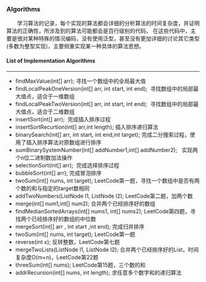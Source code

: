 ### **Algorithms**
　　学习算法的记录，每个实现的算法都会详细的分析算法的时间复杂度，并证明算法的正确性，所涉及到的算法可能都会是百行级别的代码，
在这些代码中，主要是很对某种特殊的情况编码，没有使用泛型，甚至没有更加详细的讨论其它类型(多数为整型实现)，主要侧重实现某一种具体的算法思想。

#### **List of Implementation Algorithms**
***

* findMaxValue(int[] arr); 寻找一个数组中的全局最大值
* findLocalPeakOneVersion(int[] arr, int start, int end);  寻找数组中的局部最大值点，适合于一维数组
* findLocalPeakTwoVersion(int[] arr, int start, int end);  寻找数组中的局部最大值点，适合于二维数组
* insertSort(int[] arr);  完成插入排序过程
* insertSortRecurtion(int[] arr,int length); 插入排序递归算法
* binarySearch(int[] arr, int start, int end,int target);  完成二分搜索过程，使用了插入排序算法对原数组进行排序
* sumBinarySystemNumber(int[] addNumber1,int[] addNumber2);   实现两个n位二进制数加法操作
* selectionSort(int[] arr);  完成选择排序过程
* bubbleSort(int[] arr); 完成冒泡排序
* twoSum(int[] nums, int target);   LeetCode第一题，寻找一个数组中是否有两个数的和与指定的target数相同
* addTwoNumbers(ListNode l1, ListNode l2);  LeetCode第二题，加两个数
* merge(int[] num1,int[] num2); 合并两个已经排序好的数组
* findMedianSortedArrays(int[] nums1, int[] nums2);  LeetCode第四题，寻找两个已经排序好的数组的中位数
* mergeSort(int[] arr , int start ,int end);  完成归并排序
* twoSum(int[] nums, int target); LeetCode第一题
* reverse(int x);  反转整数，LeetCode第七题
* mergeTwoLists(ListNode l1, ListNode l2); 合并两个已经排序好的List，时间复杂度O(m+n)，LeetCode第22题
* threeSum(int[] nums); LeetCode第15题，三个数的和
* addrRecursion(int[] nums, int length); 求任意多个数字和的递归算法
